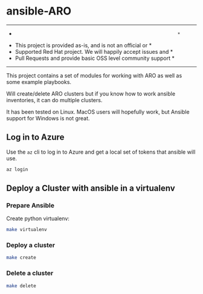 # ansible-ARO

*******************************************************************
* 							                                      *
*  This project is provided as-is, and is not an official or      *
*  Supported Red Hat project. We will happily accept issues and   *
*  Pull Requests and provide basic OSS level community support    *
*******************************************************************

This project contains a set of modules for working with ARO as well as some example playbooks.

Will create/delete ARO clusters but if you know how to work ansible inventories, it can do multiple clusters.

It has been tested on Linux.  MacOS users will hopefully work, but Ansible support for Windows is not great.

## Log in to Azure

Use the `az` cli to log in to Azure and get a local set of tokens that ansible will use.

```bash
az login
```

## Deploy a Cluster with ansible in a virtualenv

### Prepare Ansible

Create python virtualenv:

```bash
make virtualenv
```

### Deploy a cluster

```bash
make create
```

### Delete a cluster

```bash
make delete
```
